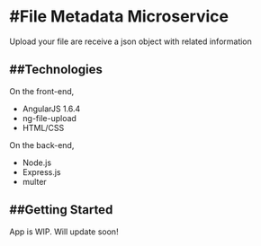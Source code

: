 #File Metadata Microservice
=========================

Upload your file are receive a json object with related information


##Technologies
------------

On the front-end,
- AngularJS 1.6.4
- ng-file-upload
- HTML/CSS

On the back-end,
- Node.js
- Express.js
- multer

##Getting Started
-------------------
App is WIP. Will update soon! 
